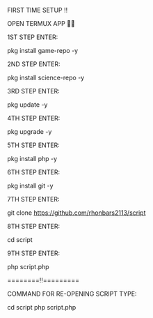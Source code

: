 FIRST TIME SETUP ‼️

OPEN TERMUX APP 🧑‍💻

1ST STEP ENTER:

pkg install game-repo -y

2ND STEP ENTER:

pkg install science-repo -y

3RD STEP ENTER:

pkg update -y

4TH STEP ENTER:

pkg upgrade -y

5TH STEP ENTER:

pkg install php -y

6TH STEP ENTER:

pkg install git -y

7TH STEP ENTER:

git clone https://github.com/rhonbars2113/script

8TH STEP ENTER:

cd script

9TH STEP ENTER:

php script.php

========‼️=========

COMMAND FOR RE-OPENING SCRIPT TYPE:

cd script
php script.php

